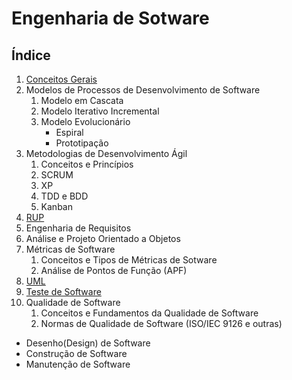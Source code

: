 # Engenharia de Sotware

## Índice

1. [Conceitos Gerais](conceitos-basicos.md)
1. Modelos de Processos de Desenvolvimento de Software
    1. Modelo em Cascata
    1. Modelo Iterativo Incremental
    1. Modelo Evolucionário
        - Espiral
        - Prototipação
1. Metodologias de Desenvolvimento Ágil
    1. Conceitos e Princípios
    1. SCRUM
    1. XP
    1. TDD e BDD
    1. Kanban
1. [RUP](rup.md)
1. Engenharia de Requisitos
1. Análise e Projeto Orientado a Objetos
1. Métricas de Software
    1. Conceitos e Tipos de Métricas de Sotware
    1. Análise de Pontos de Função (APF)
1. [UML](uml.md)
1. [Teste de Software](teste-software.md)
1. Qualidade de Software
    1. Conceitos e Fundamentos da Qualidade de Software
    1. Normas de Qualidade de Software (ISO/IEC 9126 e outras)




 - Desenho(Design) de Software
 - Construção de Software
 - Manutenção de Software